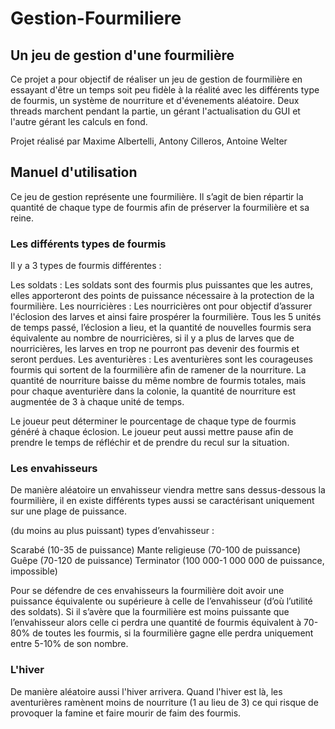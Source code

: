 # Gestion-Fourmiliere

## Un jeu de gestion d'une fourmilière

Ce projet a pour objectif de réaliser un jeu de gestion de fourmilière en essayant d'être un temps soit peu fidèle à la réalité avec les différents type de fourmis, un système de nourriture et d'évenements aléatoire. Deux threads marchent pendant la partie, un gérant l'actualisation du GUI et l'autre gérant les calculs en fond.

Projet réalisé par Maxime Albertelli, Antony Cilleros, Antoine Welter

## Manuel d'utilisation

Ce jeu de gestion représente une fourmilière. Il s’agit de bien répartir la quantité de chaque type de fourmis afin de préserver la fourmilière et sa reine.

### Les différents types de fourmis

Il y a 3 types de fourmis différentes : 

Les soldats : Les soldats sont des fourmis plus puissantes que les autres, elles apporteront des points de puissance nécessaire à la protection de la fourmilière.
Les nourricières : Les nourricières ont pour objectif d’assurer l'éclosion des larves et ainsi faire prospérer la fourmilière. Tous les 5 unités de temps passé, l’éclosion a lieu, et la quantité de nouvelles fourmis sera équivalente au nombre de nourricières, si il y a plus de larves que de nourricières, les larves en trop ne pourront pas devenir des fourmis et seront perdues.
Les aventurières : Les aventurières sont les courageuses fourmis qui sortent de la fourmilière afin de ramener de la nourriture. La quantité de nourriture baisse du même nombre de fourmis totales, mais pour chaque aventurière dans la colonie, la quantité de nourriture est augmentée de 3 à chaque unité de temps.

Le joueur peut déterminer le pourcentage de chaque type de fourmis généré à chaque éclosion.
Le joueur peut aussi mettre pause afin de prendre le temps de réfléchir et de prendre du recul sur la situation.

### Les envahisseurs

De manière aléatoire un envahisseur viendra mettre sans dessus-dessous la fourmilière, il en existe différents types aussi se caractérisant uniquement sur une plage de puissance.

(du moins au plus puissant) types d’envahisseur : 

Scarabé (10-35 de puissance)
Mante religieuse (70-100 de puissance)
Guêpe (70-120 de puissance)
Terminator (100 000-1 000 000 de puissance, impossible)

Pour se défendre de ces envahisseurs la fourmilière doit avoir une puissance équivalente ou supérieure à celle de l’envahisseur (d’où l’utilité des soldats). Si il s’avère que la fourmilière est moins puissante que l’envahisseur alors celle ci perdra une quantité de fourmis équivalent à 70-80% de toutes les fourmis, si la fourmilière gagne elle perdra uniquement entre 5-10% de son nombre.

### L'hiver

De manière aléatoire aussi l'hiver arrivera. Quand l'hiver est là, les aventurières ramènent moins de nourriture (1 au lieu de 3) ce qui risque de provoquer la famine et faire mourir de faim des fourmis.
